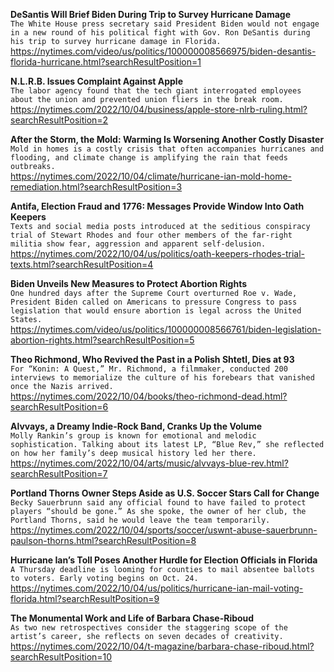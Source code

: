 **DeSantis Will Brief Biden During Trip to Survey Hurricane Damage**\
`The White House press secretary said President Biden would not engage in a new round of his political fight with Gov. Ron DeSantis during his trip to survey hurricane damage in Florida.`\
https://nytimes.com/video/us/politics/100000008566975/biden-desantis-florida-hurricane.html?searchResultPosition=1

**N.L.R.B. Issues Complaint Against Apple**\
`The labor agency found that the tech giant interrogated employees about the union and prevented union fliers in the break room.`\
https://nytimes.com/2022/10/04/business/apple-store-nlrb-ruling.html?searchResultPosition=2

**After the Storm, the Mold: Warming Is Worsening Another Costly Disaster**\
`Mold in homes is a costly crisis that often accompanies hurricanes and flooding, and climate change is amplifying the rain that feeds outbreaks.`\
https://nytimes.com/2022/10/04/climate/hurricane-ian-mold-home-remediation.html?searchResultPosition=3

**Antifa, Election Fraud and 1776: Messages Provide Window Into Oath Keepers**\
`Texts and social media posts introduced at the seditious conspiracy trial of Stewart Rhodes and four other members of the far-right militia show fear, aggression and apparent self-delusion.`\
https://nytimes.com/2022/10/04/us/politics/oath-keepers-rhodes-trial-texts.html?searchResultPosition=4

**Biden Unveils New Measures to Protect Abortion Rights**\
`One hundred days after the Supreme Court overturned Roe v. Wade, President Biden called on Americans to pressure Congress to pass legislation that would ensure abortion is legal across the United States.`\
https://nytimes.com/video/us/politics/100000008566761/biden-legislation-abortion-rights.html?searchResultPosition=5

**Theo Richmond, Who Revived the Past in a Polish Shtetl, Dies at 93**\
`For “Konin: A Quest,” Mr. Richmond, a filmmaker, conducted 200 interviews to memorialize the culture of his forebears that vanished once the Nazis arrived.`\
https://nytimes.com/2022/10/04/books/theo-richmond-dead.html?searchResultPosition=6

**Alvvays, a Dreamy Indie-Rock Band, Cranks Up the Volume**\
`Molly Rankin’s group is known for emotional and melodic sophistication. Talking about its latest LP, “Blue Rev,” she reflected on how her family’s deep musical history led her there.`\
https://nytimes.com/2022/10/04/arts/music/alvvays-blue-rev.html?searchResultPosition=7

**Portland Thorns Owner Steps Aside as U.S. Soccer Stars Call for Change**\
`Becky Sauerbrunn said any official found to have failed to protect players “should be gone.” As she spoke, the owner of her club, the Portland Thorns, said he would leave the team temporarily.`\
https://nytimes.com/2022/10/04/sports/soccer/uswnt-abuse-sauerbrunn-paulson-thorns.html?searchResultPosition=8

**Hurricane Ian’s Toll Poses Another Hurdle for Election Officials in Florida**\
`A Thursday deadline is looming for counties to mail absentee ballots to voters. Early voting begins on Oct. 24.`\
https://nytimes.com/2022/10/04/us/politics/hurricane-ian-mail-voting-florida.html?searchResultPosition=9

**The Monumental Work and Life of Barbara Chase-Riboud**\
`As two new retrospectives consider the staggering scope of the artist’s career, she reflects on seven decades of creativity.`\
https://nytimes.com/2022/10/04/t-magazine/barbara-chase-riboud.html?searchResultPosition=10

